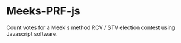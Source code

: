# Meeks-PRF-js
Count votes for a Meek's method RCV / STV election contest using Javascript software.
